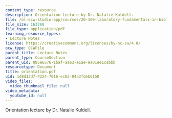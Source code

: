 ```yaml
---
content_type: resource
description: Orientation lecture by Dr. Natalie Kuldell.
file: /ol-ocw-studio-app/courses/20-109-laboratory-fundamentals-in-biological-engineering-fall-2007/1d8d13d742247016ec6204a3fdeb6150_orientation.pdf
file_size: 163268
file_type: application/pdf
learning_resource_types:
- Lecture Notes
license: https://creativecommons.org/licenses/by-nc-sa/4.0/
ocw_type: OCWFile
parent_title: Lecture Notes
parent_type: CourseSection
parent_uid: 085e6576-1baf-aa63-e1ae-ea01ee1cabbb
resourcetype: Document
title: orientation.pdf
uid: 1d8d13d7-4224-7016-ec62-04a3fdeb6150
video_files:
  video_thumbnail_file: null
video_metadata:
  youtube_id: null
---
```

Orientation lecture by Dr. Natalie Kuldell.
